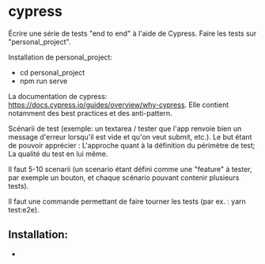 # cypress 

Écrire une série de tests "end to end" à l'aide de Cypress.
Faire les tests sur "personal_project".

Installation de personal_project:
  - cd personal_project
  - npm run serve

La documentation de cypress: https://docs.cypress.io/guides/overview/why-cypress. Elle contient notamment des best practices et des anti-pattern.


Scénarii de test (exemple: un textarea / tester que l'app renvoie bien un message d'erreur lorsqu'il est vide et qu'on veut submit, etc.). Le but étant de pouvoir apprécier :
L'approche quant à la définition du périmètre de test;
La qualité du test en lui même.

Il faut 5-10 scenarii (un scenario étant défini comme une "feature" à tester, par exemple un bouton, et chaque scénario pouvant contenir plusieurs tests).

Il faut une commande permettant de faire tourner les tests (par ex. : yarn test:e2e).


Installation:
  -
  -
